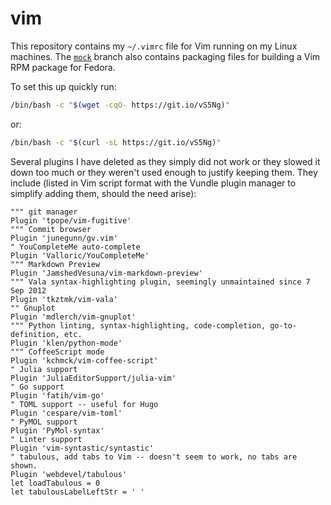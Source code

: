 # vim
This repository contains my `~/.vimrc` file for Vim running on my Linux machines. The [`mock`](https://github.com/fusion809/vim/tree/mock) branch also contains packaging files for building a Vim RPM package for Fedora.

To set this up quickly run:

```bash
/bin/bash -c "$(wget -cqO- https://git.io/vS5Ng)"
```

or:

```bash
/bin/bash -c "$(curl -sL https://git.io/vS5Ng)"
```

Several plugins I have deleted as they simply did not work or they slowed it down too much or they weren't used enough to justify keeping them. They include (listed in Vim script format with the Vundle plugin manager to simplify adding them, should the need arise):

```vim
""" git manager
Plugin 'tpope/vim-fugitive'
""" Commit browser
Plugin 'junegunn/gv.vim'
" YouCompleteMe auto-complete
Plugin 'Valloric/YouCompleteMe'
""" Markdown Preview
Plugin 'JamshedVesuna/vim-markdown-preview'
""" Vala syntax-highlighting plugin, seemingly unmaintained since 7 Sep 2012
Plugin 'tkztmk/vim-vala'
"" Gnuplot
Plugin 'mdlerch/vim-gnuplot'
""" Python linting, syntax-highlighting, code-completion, go-to-definition, etc.
Plugin 'klen/python-mode'
""" CoffeeScript mode
Plugin 'kchmck/vim-coffee-script'
" Julia support
Plugin 'JuliaEditorSupport/julia-vim'
" Go support
Plugin 'fatih/vim-go'
" TOML support -- useful for Hugo
Plugin 'cespare/vim-toml'
" PyMOL support
Plugin 'PyMol-syntax'
" Linter support
Plugin 'vim-syntastic/syntastic'
" tabulous, add tabs to Vim -- doesn't seem to work, no tabs are shown.
Plugin 'webdevel/tabulous'
let loadTabulous = 0
let tabulousLabelLeftStr = ' '
```

